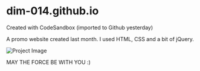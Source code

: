 # dim-014.github.io
Created with CodeSandbox (imported to Github yesterday)

A promo website created last month. I used HTML, CSS and a bit of jQuery.

![Project Image](https://github.com/dim-014/dim-014.github.io/raw/master/site__screenshot.png)

MAY THE FORCE BE WITH YOU :)
